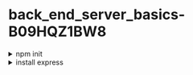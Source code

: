 # back_end_server_basics-B09HQZ1BW8

<details>
<summary>npm init</summary>

``` PowerShell
npm init -y
Wrote to C:\Users\your\path\to\Nodejs\b_end_server_basics_4_the_1st_time\node-express\package.json:

{
  "name": "express", # change name to node-express
  "version": "1.0.0",
  "description": "",
  "main": "index.js",
  "scripts": {
    "test": "echo \"Error: no test specified\" && exit 1"
  },
  "keywords": [],
  "author": "",
  "license": "ISC"
}
```

</details>

<details>
<summary>install express</summary>

``` PowerShell
npm install express --save

added 57 packages, and audited 58 packages in 4s

7 packages are looking for funding
  run `npm fund` for details

found 0 vulnerabilities
```

</details>

